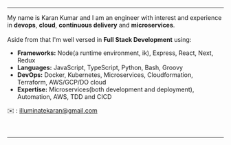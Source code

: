 <hr />


<p align="left">
My name is Karan Kumar and I am an engineer with interest and experience <br /> in <strong>devops</strong>, <strong>cloud</strong>, <strong>continuous delivery</strong> and <strong>microservices</strong>.  <br /> 
<br /> 
Aside from that I'm well versed in <strong>Full Stack Development</strong> using:</p> 

- <strong>Frameworks:</strong> Node(a runtime environment, ik), Express, React, Next, Redux
- <strong>Languages:</strong> JavaScript, TypeScript, Python, Bash, Groovy
- <strong>DevOps:</strong> Docker, Kubernetes, Microservices, Cloudformation, Terraform, AWS/GCP/DO cloud
- <strong>Expertise:</strong> Microservices(both development and deployment), Automation, AWS, TDD and CICD

✉️ : illuminatekaran@gmail.com
<br />
<br />
<br />
<hr />

